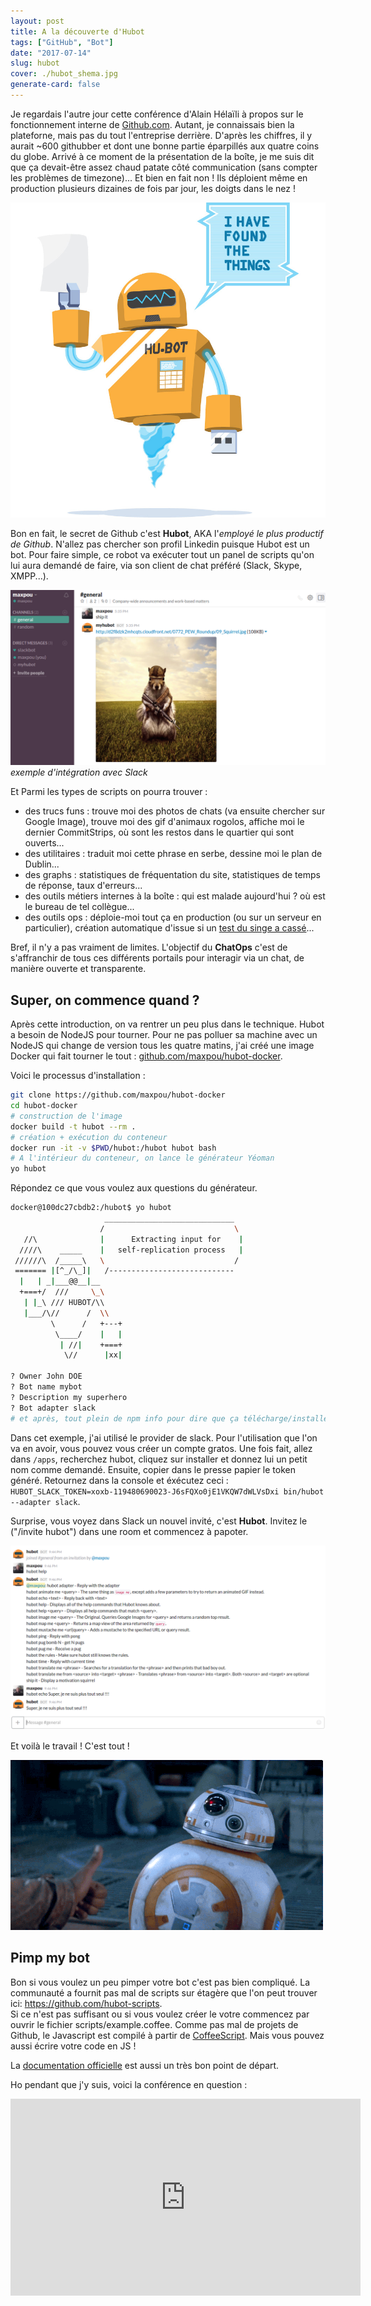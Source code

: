 ```yaml
---
layout: post
title: A la découverte d'Hubot
tags: ["GitHub", "Bot"]
date: "2017-07-14"
slug: hubot
cover: ./hubot_shema.jpg
generate-card: false
---
```


Je regardais l'autre jour cette conférence d'Alain Hélaïli à propos sur le fonctionnement interne de [Github.com](https://github.com). Autant, je connaissais bien la plateforne, mais pas du tout l'entreprise derrière. D'après les chiffres, il y aurait ~600 githubber et dont une bonne partie éparpillés aux quatre coins du globe. Arrivé à ce moment de la présentation de la boîte, je me suis dit que ça devait-être assez chaud patate côté communication (sans compter les problèmes de timezone)... Et bien en fait non ! Ils déploient même en production plusieurs dizaines de fois par jour, les doigts dans le nez !

![Hubot](./hubot.jpg)

Bon en fait, le secret de Github c'est **Hubot**, AKA l'*employé le plus productif de Github*. N'allez pas chercher son profil Linkedin puisque Hubot est un bot. Pour faire simple, ce robot va exécuter tout un panel de scripts qu'on lui aura demandé de faire, via son client de chat préféré (Slack, Skype, XMPP...).

![Slack exemple](./slack.png)
*exemple d'intégration avec Slack*

Et Parmi les types de scripts on pourra trouver :

* des trucs funs : trouve moi des photos de chats (va ensuite chercher sur Google Image), trouve moi des gif d'animaux rogolos, affiche moi le dernier CommitStrips, où sont les restos dans le quartier qui sont ouverts...
* des utilitaires : traduit moi cette phrase en serbe, dessine moi le plan de Dublin...
* des graphs : statistiques de fréquentation du site, statistiques de temps de réponse, taux d'erreurs...
* des outils métiers internes à la boîte : qui est malade aujourd'hui ? où est le bureau de tel collègue...
* des outils ops : déploie-moi tout ça en production (ou sur un serveur en particulier), création automatique d'issue si un [test du singe a cassé](https://github.com/marmelab/gremlins.js/)...

Bref, il n'y a pas vraiment de limites.
L'objectif du **ChatOps** c'est de s'affranchir de tous ces différents portails pour interagir via un chat, de manière ouverte et transparente.


## Super, on commence quand ?

Après cette introduction, on va rentrer un peu plus dans le technique.
Hubot a besoin de NodeJS pour tourner. Pour ne pas polluer sa machine avec un NodeJS qui change de version tous les quatre matins, j'ai créé une image Docker qui fait tourner le tout : [github.com/maxpou/hubot-docker](https://github.com/maxpou/hubot-docker).

Voici le processus d'installation :

```bash
git clone https://github.com/maxpou/hubot-docker
cd hubot-docker
# construction de l'image
docker build -t hubot --rm .
# création + exécution du conteneur
docker run -it -v $PWD/hubot:/hubot hubot bash
# A l'intérieur du conteneur, on lance le générateur Yéoman
yo hubot
```

Répondez ce que vous voulez aux questions du générateur.

```bash
docker@100dc27cbdb2:/hubot$ yo hubot
                     _____________________________  
                    /                             \
   //\              |      Extracting input for    |
  ////\    _____    |   self-replication process   |
 //////\  /_____\   \                             /
 ======= |[^_/\_]|   /----------------------------  
  |   | _|___@@__|__                                
  +===+/  ///     \_\                               
   | |_\ /// HUBOT/\\                             
   |___/\//      /  \\                            
         \      /   +---+                            
          \____/    |   |                            
           | //|    +===+                            
            \//      |xx|                            

? Owner John DOE
? Bot name mybot
? Description my superhero
? Bot adapter slack
# et après, tout plein de npm info pour dire que ça télécharge/installe
```

Dans cet exemple, j'ai utilisé le provider de slack. Pour l'utilisation que l'on va en avoir, vous pouvez vous créer un compte gratos.
Une fois fait, allez dans `/apps`, recherchez hubot, cliquez sur installer et donnez lui un petit nom comme demandé.
Ensuite, copier dans le presse papier le token généré. Retournez dans la console et éxécutez ceci : `HUBOT_SLACK_TOKEN=xoxb-119480690023-J6sFQXo0jE1VKQW7dWLVsDxi bin/hubot --adapter slack`.

Surprise, vous voyez dans Slack un nouvel invité, c'est **Hubot**. Invitez le ("/invite hubot") dans une room et commencez à papoter.

![Une conversation très intéressante](./slack-blabla.png)

Et voilà le travail ! C'est tout !

![Slack exemple](./bb8_thumbsup.gif)

## Pimp my bot

Bon si vous voulez un peu pimper votre bot c'est pas bien compliqué. La communauté a fournit pas mal de scripts sur étagère que l'on peut trouver ici: https://github.com/hubot-scripts.  
Si ce n'est pas suffisant ou si vous voulez créer le votre commencez par ouvrir le fichier scripts/example.coffee. Comme pas mal de projets de Github, le Javascript est compilé à partir de [CoffeeScript](http://coffeescript.org/). Mais vous pouvez aussi écrire votre code en JS !

La [documentation officielle](https://hubot.github.com/docs/scripting/) est aussi un très bon point de départ.


Ho pendant que j'y suis, voici la conférence en question :

<iframe width="560" height="315" src="https://www.youtube.com/embed/jCwzf9adAtE" frameborder="0" allowfullscreen></iframe>
